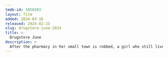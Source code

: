 ```yaml
---
tmdb-id: 1058303
layout: film
added: 2024-03-16
released: 2024-02-23
slug: drugstore-june-2024
title: >
  Drugstore June
description: >
  After the pharmacy in her small town is robbed, a girl who still lives at home with her parents takes matters into her own hands to solve the crime, while at the same time trying to get over her ex-boyfriend and become more of an adult.
---
```

